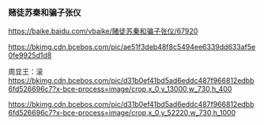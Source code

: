 ### 赌徒苏秦和骗子张仪
https://baike.baidu.com/vbaike/赌徒苏秦和骗子张仪/67920

https://bkimg.cdn.bcebos.com/pic/ae51f3deb48f8c5494ee6339dd633af5e0fe9925d1d8

周显王：滚
https://bkimg.cdn.bcebos.com/pic/d31b0ef41bd5ad6eddc487f966812edbb6fd526696c7?x-bce-process=image/crop,x_0,y_13000,w_730,h_400

https://bkimg.cdn.bcebos.com/pic/d31b0ef41bd5ad6eddc487f966812edbb6fd526696c7?x-bce-process=image/crop,x_0,y_52220,w_730,h_1000
